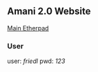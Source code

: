 ## Amani 2.0 Website
<a href="https://pad.stunkymonkey.de/p/amani_2.0">Main Etherpad</a>

### User
user: *friedl*
pwd: *123*